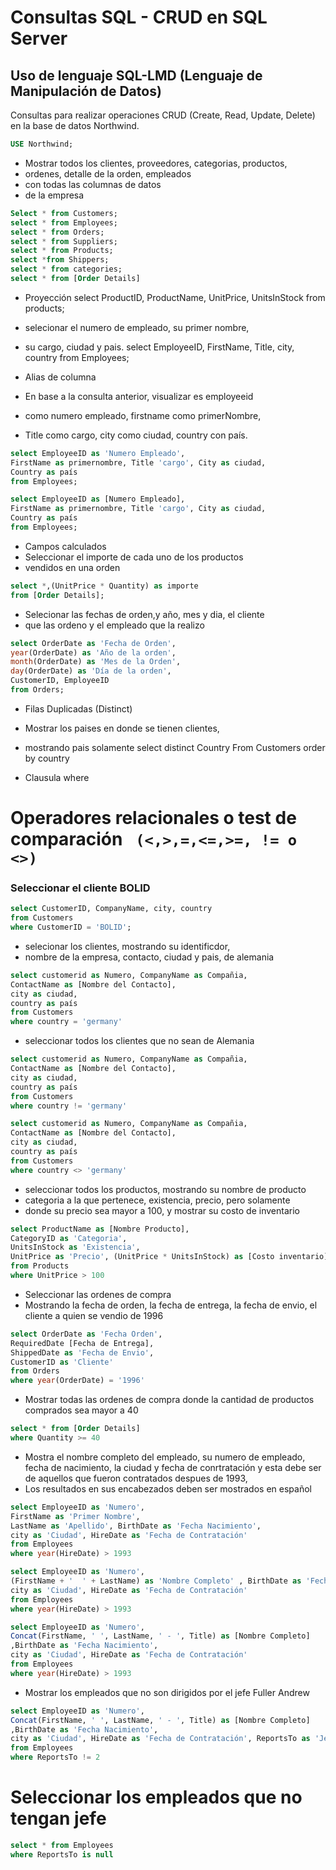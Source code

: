 # Consultas SQL - CRUD en SQL Server

## Uso de lenguaje SQL-LMD (Lenguaje de Manipulación de Datos)
Consultas para realizar operaciones CRUD (Create, Read, Update, Delete) en la base de datos Northwind.

```sql
USE Northwind;
```



- Mostrar todos los clientes, proveedores, categorias, productos, 
- ordenes, detalle de la orden, empleados
- con todas las columnas de datos 
- de la empresa

```sql
Select * from Customers;
select * from Employees;
select * from Orders;
select * from Suppliers;
select * from Products;
select *from Shippers;
select * from categories;
select * from [Order Details]
```

- Proyección 
select ProductID, ProductName, UnitPrice, UnitsInStock 
from products;


- selecionar el numero de empleado, su primer nombre, 
- su cargo, ciudad y pais.
select EmployeeID, FirstName, Title, city, country 
from Employees; 

- Alias de columna

- En base a la consulta anterior, visualizar es employeeid
- como numero empleado, firstname como primerNombre,
- Title como cargo, city como ciudad, country con país.
```sql
select EmployeeID as 'Numero Empleado', 
FirstName as primernombre, Title 'cargo', City as ciudad, 
Country as país
from Employees;
```
```sql
select EmployeeID as [Numero Empleado], 
FirstName as primernombre, Title 'cargo', City as ciudad, 
Country as país
from Employees;
```

- Campos calculados 
- Seleccionar el importe de cada uno de los productos
- vendidos en una orden 
```sql
select *,(UnitPrice * Quantity) as importe 
from [Order Details];
```

- Selecionar las fechas de orden,y año, mes y dia, el cliente
- que las ordeno y el empleado que la realizo
```sql
select OrderDate as 'Fecha de Orden',
year(OrderDate) as 'Año de la orden', 
month(OrderDate) as 'Mes de la Orden', 
day(OrderDate) as 'Día de la orden',
CustomerID, EmployeeID 
from Orders;
```

- Filas Duplicadas (Distinct)

- Mostrar los paises en donde se tienen clientes, 
- mostrando pais solamente
select distinct Country From Customers
order by country 

- Clausula where 
# Operadores relacionales o test de comparación ` (<,>,=,<=,>=, != o <>)`

### Seleccionar el cliente BOLID

```sql
select CustomerID, CompanyName, city, country
from Customers
where CustomerID = 'BOLID';
```

- selecionar los clientes, mostrando su identificdor, 
- nombre de la empresa, contacto, ciudad y pais, 
 de alemania
```sql
select customerid as Numero, CompanyName as Compañia, 
ContactName as [Nombre del Contacto], 
city as ciudad, 
country as país 
from Customers
where country = 'germany'
```

- seleccionar todos los clientes que no sean de Alemania
```sql
select customerid as Numero, CompanyName as Compañia, 
ContactName as [Nombre del Contacto], 
city as ciudad, 
country as país 
from Customers
where country != 'germany'

select customerid as Numero, CompanyName as Compañia, 
ContactName as [Nombre del Contacto], 
city as ciudad, 
country as país 
from Customers
where country <> 'germany'

```

-  seleccionar todos los productos, mostrando su nombre de producto
- categoria a la que pertenece, existencia, precio, pero solamente
- donde su precio sea mayor a 100, y mostrar su costo de inventario

```sql
select ProductName as [Nombre Producto],
CategoryID as 'Categoria', 
UnitsInStock as 'Existencia', 
UnitPrice as 'Precio', (UnitPrice * UnitsInStock) as [Costo inventario]
from Products
where UnitPrice > 100
```

- Seleccionar las ordenes de compra 
- Mostrando la fecha de orden, la fecha de entrega, la fecha de envio, el cliente a quien se vendio de 1996

```sql
select OrderDate as 'Fecha Orden', 
RequiredDate [Fecha de Entrega], 
ShippedDate as 'Fecha de Envio', 
CustomerID as 'Cliente'
from Orders
where year(OrderDate) = '1996'
```

- Mostrar todas las ordenes de compra donde la cantidad 
 de productos comprados sea mayor a 40
```sql
select * from [Order Details]
where Quantity >= 40
```

- Mostra el nombre completo del empleado, su numero de empleado, fecha de nacimiento, la ciudad y fecha de conrtratación y esta debe ser de aquellos que fueron contratados despues de 1993, 
- Los resultados en sus encabezados deben ser mostrados en español
```sql 
select EmployeeID as 'Numero', 
FirstName as 'Primer Nombre', 
LastName as 'Apellido', BirthDate as 'Fecha Nacimiento', 
city as 'Ciudad', HireDate as 'Fecha de Contratación'  
from Employees
where year(HireDate) > 1993 
```

```sql 
select EmployeeID as 'Numero', 
(FirstName + '  ' + LastName) as 'Nombre Completo' , BirthDate as 'Fecha Nacimiento', 
city as 'Ciudad', HireDate as 'Fecha de Contratación'  
from Employees
where year(HireDate) > 1993
```
```sql
select EmployeeID as 'Numero', 
Concat(FirstName, ' ', LastName, ' - ', Title) as [Nombre Completo]
,BirthDate as 'Fecha Nacimiento', 
city as 'Ciudad', HireDate as 'Fecha de Contratación'  
from Employees
where year(HireDate) > 1993
 ```

- Mostrar los empleados que no son dirigidos por el jefe Fuller Andrew

```sql 
select EmployeeID as 'Numero', 
Concat(FirstName, ' ', LastName, ' - ', Title) as [Nombre Completo]
,BirthDate as 'Fecha Nacimiento', 
city as 'Ciudad', HireDate as 'Fecha de Contratación', ReportsTo as 'Jefe' 
from Employees
where ReportsTo != 2
 ```
# Seleccionar los empleados que no tengan jefe
```sql  
select * from Employees
where ReportsTo is null
```
